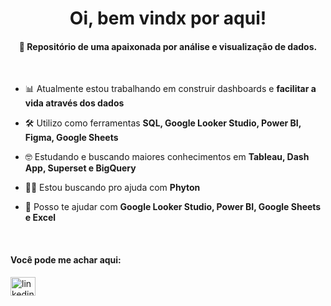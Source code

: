 <h1 align="center">Oi, bem vindx por aqui!</h1>
<h4 align="center">🎲 Repositório de uma apaixonada por análise e visualização de dados.</h4>

<br />

- 📊 Atualmente estou trabalhando em construir dashboards e **facilitar a vida através dos dados**

- 🛠 Utilizo como ferramentas **SQL, Google Looker Studio, Power BI, Figma, Google Sheets**

- 🤓 Estudando e buscando maiores conhecimentos em **Tableau, Dash App, Superset e BigQuery**

- 🤝🏻 Estou buscando pro ajuda com **Phyton**

- 💬 Posso te ajudar com **Google Looker Studio, Power BI, Google Sheets e Excel**


<br />

<h4 align="left">Você pode me achar aqui:</h4>
<p align="left">
<a href="https://linkedin.com/in/linkedin.com/in/dienissaraiva/" target="blank"><img align="center" src="https://raw.githubusercontent.com/rahuldkjain/github-profile-readme-generator/master/src/images/icons/Social/linked-in-alt.svg" alt="linkedin.com/in/dienissaraiva/" height="30" width="40" /></a>
</p>
